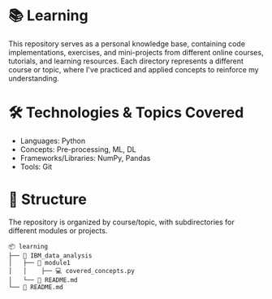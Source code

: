 # 📚 Learning
This repository serves as a personal knowledge base, containing code implementations, exercises, and mini-projects from different online courses, tutorials, and learning resources. Each directory represents a different course or topic, where I've practiced and applied concepts to reinforce my understanding.

# 🛠 Technologies & Topics Covered
<ul>
  <li>Languages: Python</li>
  <li>Concepts: Pre-processing, ML, DL</li>
  <li>Frameworks/Libraries: NumPy, Pandas</li>
  <li>Tools: Git</li>
</ul>

# 📂 Structure
The repository is organized by course/topic, with subdirectories for different modules or projects. <br>
```
📦 learning
├── 📂 IBM_data_analysis
│   ├── 📂 module1
│   │    ├── 💻 covered_concepts.py
│   └── 📜 README.md
└── 📜 README.md
```
